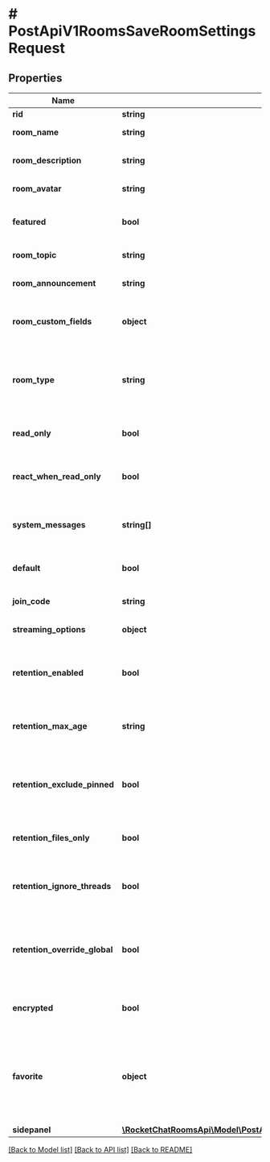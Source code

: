 # # PostApiV1RoomsSaveRoomSettingsRequest

## Properties

Name | Type | Description | Notes
------------ | ------------- | ------------- | -------------
**rid** | **string** | The room ID. |
**room_name** | **string** | The name of the room. | [optional]
**room_description** | **string** | The description of the room. | [optional]
**room_avatar** | **string** | The base64 image. | [optional]
**featured** | **bool** | Whether the room is featured or not. | [optional]
**room_topic** | **string** | The topic of the room. | [optional]
**room_announcement** | **string** | The announcement of the room. | [optional]
**room_custom_fields** | **object** | An object of the custom fields of the room. | [optional]
**room_type** | **string** | The type of the room. It could be &#x60;c&#x60; for public rooms or &#x60;p&#x60; for private rooms. | [optional]
**read_only** | **bool** | Whether the room is read-only or not. | [optional]
**react_when_read_only** | **bool** | Whether users can react when the room is read-only. | [optional]
**system_messages** | **string[]** | The system messages that the room supports. | [optional]
**default** | **bool** | Whether the room is the default room or not. | [optional]
**join_code** | **string** | The join code of the room. | [optional]
**streaming_options** | **object** | The streaming options of the room. | [optional]
**retention_enabled** | **bool** | Whether retention is enabled for the room or not. | [optional]
**retention_max_age** | **string** | The maximum age (in days) of messages to be retained in the room. | [optional]
**retention_exclude_pinned** | **bool** | Whether to exclude pinned messages from retention or not. | [optional]
**retention_files_only** | **bool** | Whether to retain only files in the room or not. | [optional]
**retention_ignore_threads** | **bool** | Whether to ignore threads when retaining messages or not. | [optional]
**retention_override_global** | **bool** | Whether to override the global retention settings for the room or not. | [optional]
**encrypted** | **bool** | Whether the room is encrypted or not. | [optional]
**favorite** | **object** | The favorite settings of the room. Whether the room is marked as favorite and whether it is set as the default room. | [optional]
**sidepanel** | [**\RocketChatRoomsApi\Model\PostApiV1RoomsSaveRoomSettingsRequestSidepanel**](PostApiV1RoomsSaveRoomSettingsRequestSidepanel.md) |  | [optional]

[[Back to Model list]](../../README.md#models) [[Back to API list]](../../README.md#endpoints) [[Back to README]](../../README.md)
